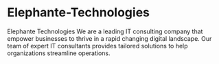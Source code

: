 # Elephante-Technologies
Elephante Technologies We are a leading IT consulting company that empower businesses to thrive in a rapid changing digital landscape. Our team of expert IT consultants provides tailored solutions to help organizations streamline operations.

